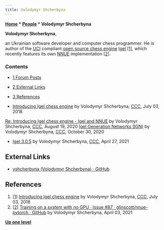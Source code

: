 ```yaml
---
title: Volodymyr Shcherbyna
---
```

**[Home](Home "Home") \* [People](People "People") \* Volodymyr Shcherbyna**


**Volodymyr Shcherbyna**,  

an Ukrainian software developer and computer chess programmer.
He is author of the [UCI](UCI "UCI") compliant [open source chess engine](Category:Open_Source "Category:Open Source") [Igel](Igel "Igel") <a id="cite-note-1" href="#cite-ref-1">[1]</a>, which recently features its own [NNUE](NNUE "NNUE") implementation <a id="cite-note-2" href="#cite-ref-2">[2]</a>.



### Contents


* [1 Forum Posts](#forum-posts)
* [2 External Links](#external-links)
* [3 References](#references)






* [Introducing Igel chess engine](http://www.talkchess.com/forum3/viewtopic.php?t=67890) by Volodymyr Shcherbyna, [CCC](CCC "CCC"), July 03, 2018


 [Re: Introducing Igel chess engine - Igel and NNUE](http://www.talkchess.com/forum3/viewtopic.php?f=2&t=67890&start=17) by Volodymyr Shcherbyna, [CCC](CCC "CCC"), August 19, 2020
 [Igel Generation Networks (IGN)](http://www.talkchess.com/forum3/viewtopic.php?f=2&t=67890&start=83) by Volodymyr Shcherbyna, [CCC](CCC "CCC"), October 30, 2020
* [Igel 3.0.5](http://www.talkchess.com/forum3/viewtopic.php?f=2&t=76209&start=292) by Volodymyr Shcherbyna, [CCC](CCC "CCC"), April 27, 2021


## External Links


* [vshcherbyna (Volodymyr Shcherbyna) · GitHub](https://github.com/vshcherbyna)


## References


1. <a id="cite-ref-1" href="#cite-note-1">[1]</a> [Introducing Igel chess engine](http://www.talkchess.com/forum3/viewtopic.php?t=67890) by Volodymyr Shcherbyna, [CCC](CCC "CCC"), July 03, 2018
2. <a id="cite-ref-2" href="#cite-note-2">[2]</a> [Training on a system with no GPU · Issue #87 · glinscott/nnue-pytorch · GitHub](https://github.com/glinscott/nnue-pytorch/issues/87) by Volodymyr Shcherbyna, April 03, 2021

**[Up one level](People "People")**







 
